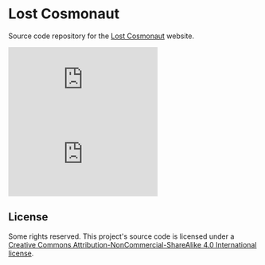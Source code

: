 # Lost Cosmonaut

Source code repository for the [Lost Cosmonaut](https://lostcosmonaut.cc) website.

[![Depfu](https://img.shields.io/depfu/lostcosmonautmia/lostcosmonaut.cc?style=for-the-badge)](https://depfu.com/github/lostcosmonautmia/lostcosmonaut.cc)
[![Snyk](https://img.shields.io/snyk/vulnerabilities/github/lostcosmonautmia/lostcosmonaut.cc?style=for-the-badge)](https://snyk.io/test/github/lostcosmonautmia/lostcosmonaut.cc)

## License

Some rights reserved. This project's source code is licensed under a [Creative Commons Attribution-NonCommercial-ShareAlike 4.0 International license](http://creativecommons.org/licenses/by-nc-sa/4.0/).
